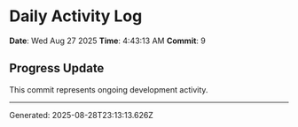 # Daily Activity Log

**Date**: Wed Aug 27 2025
**Time**: 4:43:13 AM
**Commit**: 9

## Progress Update

This commit represents ongoing development activity.

---
Generated: 2025-08-28T23:13:13.626Z
